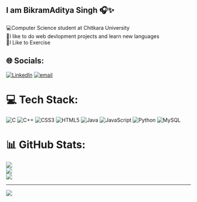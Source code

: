 ## I am BikramAditya Singh 🎧✨

💻Computer Science student at Chitkara University <br/>
🧠I like to do web devlopment projects and learn new languages <br/>
💪I Like to Exercise <br/>



## 🌐 Socials:
[![LinkedIn](https://img.shields.io/badge/LinkedIn-%230077B5.svg?logo=linkedin&logoColor=white)](https://linkedin.com/in/https://www.linkedin.com/in/bikramaditya-singh-matharu-117a88291/) [![email](https://img.shields.io/badge/Email-D14836?logo=gmail&logoColor=white)](mailto:bikramaditya4710@gmail.com) 

# 💻 Tech Stack:
![C](https://img.shields.io/badge/c-%2300599C.svg?style=for-the-badge&logo=c&logoColor=white) ![C++](https://img.shields.io/badge/c++-%2300599C.svg?style=for-the-badge&logo=c%2B%2B&logoColor=white) ![CSS3](https://img.shields.io/badge/css3-%231572B6.svg?style=for-the-badge&logo=css3&logoColor=white) ![HTML5](https://img.shields.io/badge/html5-%23E34F26.svg?style=for-the-badge&logo=html5&logoColor=white) ![Java](https://img.shields.io/badge/java-%23ED8B00.svg?style=for-the-badge&logo=openjdk&logoColor=white) ![JavaScript](https://img.shields.io/badge/javascript-%23323330.svg?style=for-the-badge&logo=javascript&logoColor=%23F7DF1E) ![Python](https://img.shields.io/badge/python-3670A0?style=for-the-badge&logo=python&logoColor=ffdd54) ![MySQL](https://img.shields.io/badge/mysql-4479A1.svg?style=for-the-badge&logo=mysql&logoColor=white)
# 📊 GitHub Stats:
![](https://github-readme-stats.vercel.app/api?username=Bikram020&theme=neon&hide_border=false&include_all_commits=false&count_private=false)<br/>
![](https://nirzak-streak-stats.vercel.app/?user=Bikram020&theme=neon&hide_border=false)<br/>
![](https://github-readme-stats.vercel.app/api/top-langs/?username=Bikram020&theme=neon&hide_border=false&include_all_commits=false&count_private=false&layout=compact)

---
[![](https://visitcount.itsvg.in/api?id=Bikram020&icon=0&color=0)](https://visitcount.itsvg.in)

<!-- Proudly created with GPRM ( https://gprm.itsvg.in ) -->
